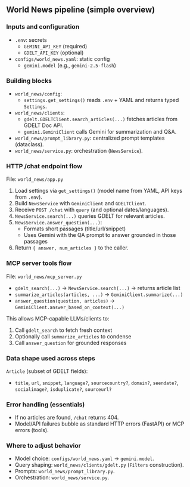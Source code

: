 ## World News pipeline (simple overview)

### Inputs and configuration
- `.env`: secrets
  - `GEMINI_API_KEY` (required)
  - `GDELT_API_KEY` (optional)
- `configs/world_news.yaml`: static config
  - `gemini.model` (e.g., `gemini-2.5-flash`)

### Building blocks
- `world_news/config`:
  - `settings.get_settings()` reads `.env` + YAML and returns typed `Settings`.
- `world_news/clients`:
  - `gdelt.GDELTClient.search_articles(...)` fetches articles from GDELT Doc API.
  - `gemini.GeminiClient` calls Gemini for summarization and Q&A.
- `world_news/prompt_library.py`: centralized prompt templates (dataclass).
- `world_news/service.py`: orchestration (`NewsService`).

### HTTP /chat endpoint flow
File: `world_news/app.py`
1) Load settings via `get_settings()` (model name from YAML, API keys from `.env`).
2) Build `NewsService` with `GeminiClient` and `GDELTClient`.
3) Receive `POST /chat` with `query` (and optional dates/languages).
4) `NewsService.search(...)` queries GDELT for relevant articles.
5) `NewsService.answer_question(...)`:
   - Formats short passages (title/url/snippet)
   - Uses Gemini with the QA prompt to answer grounded in those passages
6) Return `{ answer, num_articles }` to the caller.

### MCP server tools flow
File: `world_news/mcp_server.py`
- `gdelt_search(...)` → `NewsService.search(...)` → returns article list
- `summarize_articles(articles, ...)` → `GeminiClient.summarize(...)`
- `answer_question(question, articles)` → `GeminiClient.answer_based_on_context(...)`

This allows MCP-capable LLMs/clients to:
1) Call `gdelt_search` to fetch fresh context
2) Optionally call `summarize_articles` to condense
3) Call `answer_question` for grounded responses

### Data shape used across steps
`Article` (subset of GDELT fields):
- `title`, `url`, `snippet`, `language?`, `sourcecountry?`, `domain?`, `seendate?`, `socialimage?`, `isduplicate?`, `sourceurl?`

### Error handling (essentials)
- If no articles are found, `/chat` returns 404.
- Model/API failures bubble as standard HTTP errors (FastAPI) or MCP errors (tools).

### Where to adjust behavior
- Model choice: `configs/world_news.yaml` → `gemini.model`.
- Query shaping: `world_news/clients/gdelt.py` (`Filters` construction).
- Prompts: `world_news/prompt_library.py`.
- Orchestration: `world_news/service.py`.


